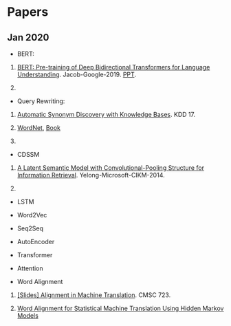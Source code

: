 # Papers

## Jan 2020

- BERT:

1. [BERT: Pre-training of Deep Bidirectional Transformers for Language Understanding](https://arxiv.org/pdf/1810.04805.pdf). Jacob-Google-2019. [PPT](https://nlp.stanford.edu/seminar/details/jdevlin.pdf).

1. 

- Query Rewriting:

1. [Automatic Synonym Discovery with Knowledge Bases](https://arxiv.org/pdf/1706.08186.pdf). KDD 17. 

1. [WordNet](https://wordnet.princeton.edu/), [Book](https://books.google.co.jp/books?hl=en&lr=&id=Rehu8OOzMIMC&oi=fnd&pg=PR11&dq=WordNet:+A+Lexical+Database+for+English&ots=IrngJjVXca&sig=bDAhMX5l2zLFZ-_YenIypho4lb0#v=onepage&q=WordNet%3A%20A%20Lexical%20Database%20for%20English&f=false)

1.  

- CDSSM

1. [A Latent Semantic Model with Convolutional-Pooling Structure for Information Retrieval](https://www.iro.umontreal.ca/~lisa/pointeurs/ir0895-he-2.pdf). Yelong-Microsoft-CIKM-2014.

1. 

- LSTM


- Word2Vec


- Seq2Seq


- AutoEncoder


- Transformer



- Attention


- Word Alignment

1. [[Slides] Alignment in Machine Translation](http://www.cs.umd.edu/class/fall2016/cmsc723/slides/slides_18.pdf). CMSC 723.

1. [Word Alignment for Statistical Machine Translation Using Hidden Markov Models](https://www.cs.sfu.ca/~anoop/students/anahita_mansouri/anahita-depth-report.pdf)


